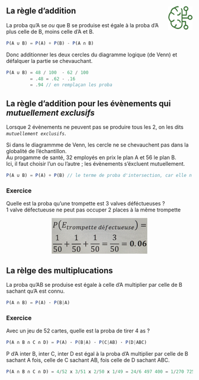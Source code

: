 ## **La règle d’addition** <a href="../"><img src="https://github.com/MiKL5/BI/blob/master/assets/bi.svg" alt="Data science" align="right" height="64px"></a>
La proba qu’A se _ou_ que B se produise est égale à la proba d’A plus celle de B, moins celle d’A et B.
```js
P(A ∪ B) = P(A) + P(B) - P(A ∩ B)
```
Donc additionner les deux cercles du diagramme logique (de Venn) et défalquer la partie se chevauchant.
```js
P(A ∪ B) = 48 / 100  - 62 / 100
         = .48 = .62 - .16
         = .94 // en remplaçan les proba
```
## **La règle d’addition pour les évènements qui _mutuellement exclusifs_**
Lorsque 2 évènements ne peuvent pas se produire tous les 2, on les dits _`mutuellement exclusifs`_.

Si dans le diagrammme de Venn, les cercle ne se chevauchent pas dans la globalité de l’échantillon.  
Au progamme de santé, 32 employés en prix le plan A et 56 le plan B.  
Ici, il faut choisir l’un ou l’autre ; les évènements s’éxcluent mutuellement.
```js
P(A ∪ B) = P(A) + P(B) // le terme de proba d'intersection, car elle n'exista pas pour les évènements mutuelleemnts exclusifs
```
### Exercice
Quelle est la proba qu’une trompette est 3 valves déféctueuses ?  
1 valve défectueuse ne peut pas occuper 2 places à la même trompette  
<a href="#"><div align="center"><img src="../../assets/addition4Non-exclusiveEvents.jpg" height="96px"></div></a>

## **La rèlge des multiplucations**
La proba qu’AB se produise est égale à celle d’A multiplier par celle de B sachant qu’A est connu.
```js
P(A ∩ B) = P(A) · P(B|A)
```
### Exercice
Avec un jeu de 52 cartes, quelle est la proba de tirer 4 as ?
```js
P(A ∩ B ∩ C ∩ D) = P(A) · P(B|A) · P(C|AB) · P(D|ABC)
```
P d’A inter B, inter C, inter D est égal à la proba d’A multiplier par celle de B sachant A fois, celle de C sachant AB, fois celle de D sachant ABC.
```js
P(A ∩ B ∩ C ∩ D) = 4/52 x 3/51 x 2/50 x 1/49 = 24/6 497 400 = 1/270 725
```